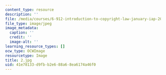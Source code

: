 ```yaml
---
content_type: resource
description: ''
file: /media/courses/6-912-introduction-to-copyright-law-january-iap-2006/41e78133d9fbb2e688a68ea6174a46f0_2.jpg
file_type: image/jpeg
image_metadata:
  caption: ''
  credit: ''
  image-alt: ''
learning_resource_types: []
ocw_type: OCWImage
resourcetype: Image
title: 2.jpg
uid: 41e78133-d9fb-b2e6-88a6-8ea6174a46f0
---
```

